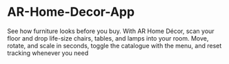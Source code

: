 # AR-Home-Decor-App
See how furniture looks before you buy. With AR Home Décor, scan your floor and drop life-size chairs, tables, and lamps into your room. Move, rotate, and scale in seconds, toggle the catalogue with the menu, and reset tracking whenever you need
